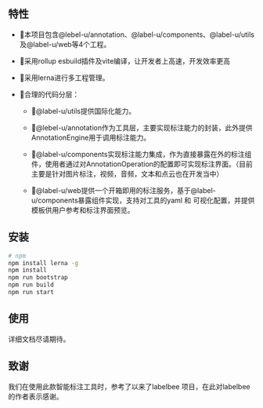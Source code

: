 ## 特性

- 📝本项目包含@lebel-u/annotation、@label-u/components、@label-u/utils及@label-u/web等4个工程。

- 📝采用rollup esbuild插件及vite编译，让开发者上高速，开发效率更高

- 📝采用lerna进行多工程管理。

- 📝合理的代码分层：

  - 📝@label-u/utils提供国际化能力。

  - 📝@lebel-u/annotation作为工具层，主要实现标注能力的封装，此外提供AnnotationEngine用于调用标注能力。

  - 📝@label-u/components实现标注能力集成，作为直接暴露在外的标注组件，使用者通过对AnnotationOperation的配置即可实现标注界面。（目前主要是针对图片标注，视频，音频，文本和点云也在开发当中）

  - 📝@label-u/web提供一个开箱即用的标注服务，基于@label-u/components暴露组件实现，支持对工具的yaml 和 可视化配置，并提供模板供用户参考和标注界面预览。

## 安装

```bash
# npm
npm install lerna -g
npm install
npm run bootstrap
npm run build
npm run start

```


## 使用

详细文档尽请期待。

## 致谢

我们在使用此款智能标注工具时，参考了以来了labelbee 项目，在此对labelbee的作者表示感谢。